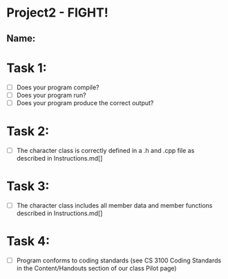 # Project2 - FIGHT!

## Name:

# Task 1:

  - [ ] Does your program compile?
  - [ ] Does your program run?
  - [ ] Does your program produce the correct output?

# Task 2:

  - [ ] The character class is correctly defined in a .h and .cpp file as described in Instructions.md[]

# Task 3:

  - [ ] The character class includes all member data and member functions described in Instructions.md[]

# Task 4:

  - [ ] Program conforms to coding standards (see CS 3100 Coding Standards in the Content/Handouts section of our class Pilot page)
        

